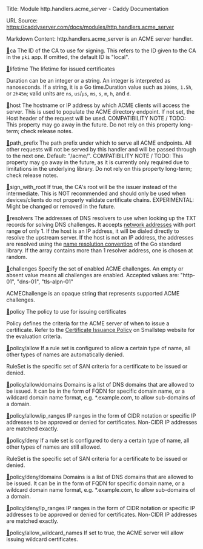 Title: Module http.handlers.acme_server - Caddy Documentation

URL Source: https://caddyserver.com/docs/modules/http.handlers.acme_server

Markdown Content:
http.handlers.acme_server is an ACME server handler.

[🔗](https://caddyserver.com/docs/modules/http.handlers.acme_server#ca)ca
The ID of the CA to use for signing. This refers to the ID given to the CA in the `pki` app. If omitted, the default ID is "local".

[🔗](https://caddyserver.com/docs/modules/http.handlers.acme_server#lifetime)lifetime
The lifetime for issued certificates

Duration can be an integer or a string. An integer is interpreted as nanoseconds. If a string, it is a Go time.Duration value such as `300ms`, `1.5h`, or `2h45m`; valid units are `ns`, `us`/`µs`, `ms`, `s`, `m`, `h`, and `d`.

[🔗](https://caddyserver.com/docs/modules/http.handlers.acme_server#host)host
The hostname or IP address by which ACME clients will access the server. This is used to populate the ACME directory endpoint. If not set, the Host header of the request will be used. COMPATIBILITY NOTE / TODO: This property may go away in the future. Do not rely on this property long-term; check release notes.

[🔗](https://caddyserver.com/docs/modules/http.handlers.acme_server#path_prefix)path_prefix
The path prefix under which to serve all ACME endpoints. All other requests will not be served by this handler and will be passed through to the next one. Default: "/acme/". COMPATIBILITY NOTE / TODO: This property may go away in the future, as it is currently only required due to limitations in the underlying library. Do not rely on this property long-term; check release notes.

[🔗](https://caddyserver.com/docs/modules/http.handlers.acme_server#sign_with_root)sign_with_root
If true, the CA's root will be the issuer instead of the intermediate. This is NOT recommended and should only be used when devices/clients do not properly validate certificate chains. EXPERIMENTAL: Might be changed or removed in the future.

[🔗](https://caddyserver.com/docs/modules/http.handlers.acme_server#resolvers)resolvers
The addresses of DNS resolvers to use when looking up the TXT records for solving DNS challenges. It accepts [network addresses](https://caddyserver.com/docs/conventions#network-addresses) with port range of only 1. If the host is an IP address, it will be dialed directly to resolve the upstream server. If the host is not an IP address, the addresses are resolved using the [name resolution convention](https://golang.org/pkg/net/#hdr-Name_Resolution) of the Go standard library. If the array contains more than 1 resolver address, one is chosen at random.

[🔗](https://caddyserver.com/docs/modules/http.handlers.acme_server#challenges)challenges
Specify the set of enabled ACME challenges. An empty or absent value means all challenges are enabled. Accepted values are: "http-01", "dns-01", "tls-alpn-01"

ACMEChallenge is an opaque string that represents supported ACME challenges.

[🔗](https://caddyserver.com/docs/modules/http.handlers.acme_server#policy)policy
The policy to use for issuing certificates

Policy defines the criteria for the ACME server of when to issue a certificate. Refer to the [Certificate Issuance Policy](https://smallstep.com/docs/step-ca/policies/) on Smallstep website for the evaluation criteria.

[🔗](https://caddyserver.com/docs/modules/http.handlers.acme_server#policy/allow)policy/allow
If a rule set is configured to allow a certain type of name, all other types of names are automatically denied.

RuleSet is the specific set of SAN criteria for a certificate to be issued or denied.

[🔗](https://caddyserver.com/docs/modules/http.handlers.acme_server#policy/allow/domains)policy/allow/domains
Domains is a list of DNS domains that are allowed to be issued. It can be in the form of FQDN for specific domain name, or a wildcard domain name format, e.g. *.example.com, to allow sub-domains of a domain.

[🔗](https://caddyserver.com/docs/modules/http.handlers.acme_server#policy/allow/ip_ranges)policy/allow/ip_ranges
IP ranges in the form of CIDR notation or specific IP addresses to be approved or denied for certificates. Non-CIDR IP addresses are matched exactly.

[🔗](https://caddyserver.com/docs/modules/http.handlers.acme_server#policy/deny)policy/deny
If a rule set is configured to deny a certain type of name, all other types of names are still allowed.

RuleSet is the specific set of SAN criteria for a certificate to be issued or denied.

[🔗](https://caddyserver.com/docs/modules/http.handlers.acme_server#policy/deny/domains)policy/deny/domains
Domains is a list of DNS domains that are allowed to be issued. It can be in the form of FQDN for specific domain name, or a wildcard domain name format, e.g. *.example.com, to allow sub-domains of a domain.

[🔗](https://caddyserver.com/docs/modules/http.handlers.acme_server#policy/deny/ip_ranges)policy/deny/ip_ranges
IP ranges in the form of CIDR notation or specific IP addresses to be approved or denied for certificates. Non-CIDR IP addresses are matched exactly.

[🔗](https://caddyserver.com/docs/modules/http.handlers.acme_server#policy/allow_wildcard_names)policy/allow_wildcard_names
If set to true, the ACME server will allow issuing wildcard certificates.
